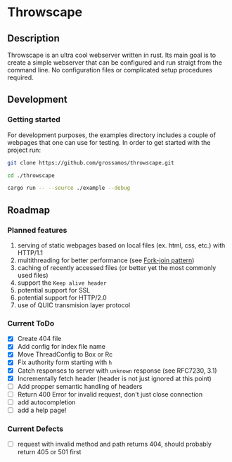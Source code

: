 # Throwscape

## Description
Throwscape is an ultra cool webserver written in rust. 
Its main goal is to create a simple webserver that can be configured and run straigt from the command line. 
No configuration files or complicated setup procedures required.

## Development
### Getting started
For development purposes, the examples directory includes a couple of webpages that one can use for testing.
In order to get started with the project run:
```bash
git clone https://github.com/grossamos/throwscape.git

cd ./throwscape

cargo run -- --source ./example --debug
```

## Roadmap
### Planned features
1. serving of static webpages based on local files (ex. html, css, etc.) with HTTP/1.1
2. multithreading for better performance (see [Fork-join pattern](https://en.wikipedia.org/wiki/Fork%E2%80%93join_model))
3. caching of recently accessed files (or better yet the most commonly used files)
5. support the `Keep alive header`
4. potential support for SSL
5. potential support for HTTP/2.0
6. use of QUIC transmision layer protocol

### Current ToDo
- [x] Create 404 file
- [x] Add config for index file name
- [x] Move ThreadConfig to Box or Rc
- [x] Fix authority form starting with `h`
- [x] Catch responses to server with `unknown` response (see RFC7230, 3.1)
- [x] Incrementally fetch header (header is not just ignored at this point)
- [ ] Add propper semantic handling of headers
- [ ] Return 400 Error for invalid request, don't just close connection
- [ ] add autocompletion
- [ ] add a help page!

### Current Defects
- [ ] request with invalid method and path returns 404, should probably return 405 or 501 first
